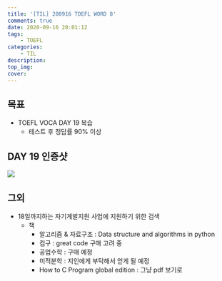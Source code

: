 ```yaml
---
title: '[TIL] 200916 TOEFL WORD 8'
comments: true
date: 2020-09-16 20:01:12
tags: 
    - TOEFL
categories: 
    - TIL
description:
top_img:
cover:
---
```

## 목표
- TOEFL VOCA DAY 19 복습
    - 테스트 후 정답률 90% 이상

## DAY 19 인증샷
![](Day19.png)

## 그외
- 18일까지하는 자기계발지원 사업에 지원하기 위한 검색
    - 책 
        - 알고리즘 & 자료구조 : Data structure and algorithms in python
        - 컴구 : great code 구매 고려 중
        - 공업수학 : 구매 예정
        - 미적분학 : 지인에게 부탁해서 얻게 될 예정
        - How to C Program global edition : 그냥 pdf 보기로